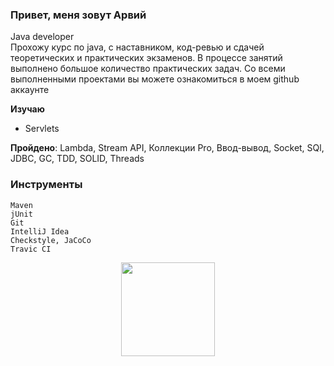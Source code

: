### Привет, меня зовут Арвий 
Java developer<br> 
Прохожу курс по java, с наставником, код-ревью и сдачей теоретических и практических экзаменов. В процессе занятий выполнено большое количество практических задач. Со всеми выполненными проектами вы можете ознакомиться в моем github аккаунте

**Изучаю**
* Servlets

**Пройдено**: 
Lambda, Stream API, Коллекции Pro, Ввод-вывод, Socket, SQl, JDBC, GC, TDD, SOLID, Threads

### Инструменты

    Maven
    jUnit
    Git
    IntelliJ Idea
    Сheckstyle, JaCoCo
    Travic CI

<p align='center'>
   <a href="https://github-readme-stats.vercel.app/api?username=ArvikVan&show_icons=true&count_private=true">
<img height=150 src="https://github-readme-stats.vercel.app/api?username=ArvikVan&show_icons=true&count_private=true"/></a>

</p>
    